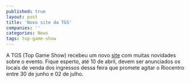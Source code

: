 ```yaml
---
published: true
layout: post
title: 'Novo site da TGS'
companies: ''
categories: News
tags: top-game-show
---
```

A TGS (Top Game Show)
 recebeu um novo <a href="http://www.topgameshow.com.br" target="_blank">site</a>
 com muitas novidades sobre o evento. Fique esperto, at&eacute; 10 de abril, devem ser anunciados os locais de venda dos ingressos dessa feira que promete agitar o Riocentro entre 30 de junho e 02 de julho.<br />
